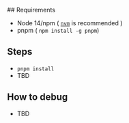 ## Requirements

- Node 14/npm ( [`nvm`](https://github.com/nvm-sh/nvm) is recommended )
- pnpm ( `npm install -g pnpm`)

## Steps

- `pnpm install`
- TBD

## How to debug

- TBD

